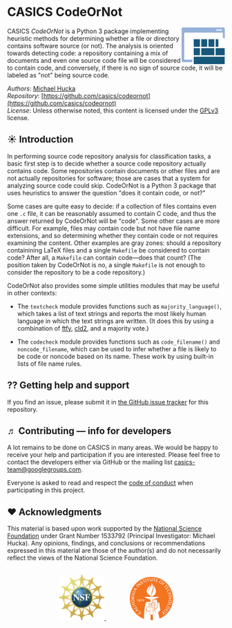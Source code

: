 CASICS CodeOrNot
================

<img width="100px" align="right" src=".graphics/casics-logo-small.svg">

CASICS _CodeOrNot_ is a Python 3 package implementing heuristic methods for determining whether a file or directory contains software source (or not).  The analysis is oriented towards detecting code: a repository containing a mix of documents and even one source code file will be considered to contain code, and conversely, if there is no sign of source code, it will be labeled as "not" being source code.

*Authors*:      [Michael Hucka](http://github.com/mhucka)<br>
*Repository*:   [https://github.com/casics/codeornot](https://github.com/casics/codeornot)<br>
*License*:      Unless otherwise noted, this content is licensed under the [GPLv3](https://www.gnu.org/licenses/gpl-3.0.en.html) license.

☀ Introduction
-----------------------------

In performing source code repository analysis for classification tasks, a basic first step is to decide whether a source code repository actually contains code.  Some repositories contain documents or other files and are not actually repositories for software; those are cases that a system for analyzing source code could skip.  CodeOrNot is a Python 3 package that uses heuristics to answer the question "does it contain code, or not?"

Some cases are quite easy to decide: if a collection of files contains even one `.c` file, it can be reasonably assumed to contain C code, and thus the answer returned by CodeOrNot will be "code".  Some other cases are more difficult.  For example, files may contain code but not have file name extensions, and so determining whether they contain code or not requires examining the content.  Other examples are gray zones: should a repository containining LaTeX files and a single `Makefile` be considered to contain code?  After all, a `Makefile` can contain code&mdash;does that count?  (The position taken by CodeOrNot is no, a single `Makefile` is not enough to consider the repository to be a code repository.)

CodeOrNot also provides some simple utilities modules that may be useful in other contexts:

* The `textcheck` module provides functions such as `majority_language()`, which takes a list of text strings and reports the most likely human language in which the text strings are written.  (It does this by using a combination of [ftfy](https://github.com/LuminosoInsight/python-ftfy),  [cld2](https://github.com/CLD2Owners/cld2), and a majority vote.)

* The `codecheck` module provides functions such as `code_filename()` and `noncode_filename`, which can be used to infer whether a file is likely to be code or noncode based on its name.  These work by using built-in lists of file name rules.

⁇ Getting help and support
--------------------------

If you find an issue, please submit it in [the GitHub issue tracker](https://github.com/casics/codeornot/issues) for this repository.

♬ Contributing &mdash; info for developers
------------------------------------------

A lot remains to be done on CASICS in many areas.  We would be happy to receive your help and participation if you are interested.  Please feel free to contact the developers either via GitHub or the mailing list [casics-team@googlegroups.com](casics-team@googlegroups.com).

Everyone is asked to read and respect the [code of conduct](CONDUCT.md) when participating in this project.

❤️ Acknowledgments
------------------

This material is based upon work supported by the [National Science Foundation](https://nsf.gov) under Grant Number 1533792 (Principal Investigator: Michael Hucka).  Any opinions, findings, and conclusions or recommendations expressed in this material are those of the author(s) and do not necessarily reflect the views of the National Science Foundation.

<br>
<div align="center">
  <a href="https://www.nsf.gov">
    <img width="105" height="105" src=".graphics/NSF.svg">
  </a>
  &nbsp;&nbsp;&nbsp;&nbsp;&nbsp;&nbsp;
  &nbsp;&nbsp;&nbsp;&nbsp;&nbsp;&nbsp;
  <a href="https://www.caltech.edu">
    <img width="100" height="100" src=".graphics/caltech-round.svg">
  </a>
</div>
